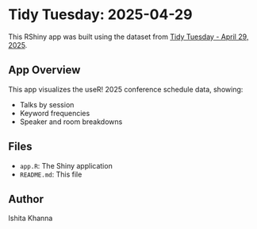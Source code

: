 # Tidy Tuesday: 2025-04-29

This RShiny app was built using the dataset from [Tidy Tuesday - April 29, 2025](https://github.com/rfordatascience/tidytuesday/tree/master/data/2025/2025-04-29).

## App Overview
This app visualizes the useR! 2025 conference schedule data, showing:
- Talks by session
- Keyword frequencies
- Speaker and room breakdowns

## Files
- `app.R`: The Shiny application
- `README.md`: This file

## Author
Ishita Khanna
